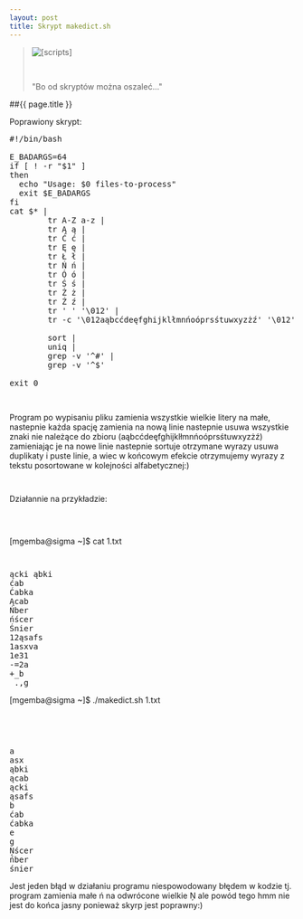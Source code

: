 ```yaml
---
layout: post
title: Skrypt makedict.sh
---
```

<blockquote>
<img src="../../../../images/scripts.gif" alt="[scripts]" />
<p><pre>
   </pre>"Bo od skryptów można oszaleć..."
   </p>

</blockquote>

##{{ page.title }}

Poprawiony skrypt:
<pre>
#!/bin/bash

E_BADARGS=64
if [ ! -r "$1" ]                                                  
then                                                             
  echo "Usage: $0 files-to-process"
  exit $E_BADARGS
fi
cat $* |                                                          
        tr A-Z a-z |
        tr Ą ą |
        tr Ć ć |
        tr Ę ę |
        tr Ł ł |
        tr Ń ń |
        tr Ó ó |
        tr Ś ś |
        tr Ż ż |
        tr Ź ź |                                                  
        tr ' ' '\012' |                                           
        tr -c '\012aąbcćdeęfghijklłmnńoóprsśtuwxyzżź' '\012' |   
                                                                  
        sort |                        
        uniq |                                                    
        grep -v '^#' |                                            
        grep -v '^$'                                              

exit 0
</pre><pre>
</pre>
Program po wypisaniu pliku zamienia wszystkie wielkie litery na małe, nastepnie każda spację zamienia na nową linie nastepnie usuwa wszystkie znaki nie należące do zbioru (aąbcćdeęfghijklłmnńoóprsśtuwxyzżź) zamieniając je na nowe linie nastepnie sortuje otrzymane wyrazy
usuwa duplikaty i puste linie, a wiec w końcowym efekcie otrzymujemy wyrazy z tekstu posortowane w kolejności alfabetycznej:)







 <pre>
</pre>
<pre>
</pre>Działannie na przykładzie:
<pre>
</pre><pre>
</pre>
[mgemba@sigma ~]$ cat 1.txt<pre>
</pre><pre>
</pre>
<pre>
ącki ąbki
ćab
Ćabka
Ącab
Ńber
ńścer
Śnier
12ąsafs
1asxva
1e31
-=2a
+_b
_.,g
</pre>

[mgemba@sigma ~]$ ./makedict.sh 1.txt<pre>
</pre><pre>
</pre>
<pre>
a
asx
ąbki
ącab
ącki
ąsafs
b
ćab
ćabka
e
g
Ņścer
ńber
śnier
</pre>

Jest jeden błąd w działaniu programu niespowodowany błędem w kodzie tj. program zamienia małe ń na odwrócone wielkie Ņ
ale powód tego hmm nie jest do końca jasny ponieważ skyrp jest poprawny:) 